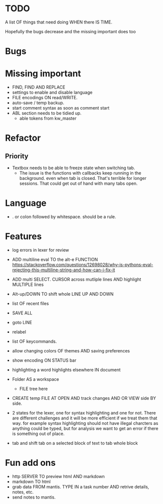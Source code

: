 # TODO

A list OF things that need doing WHEN there IS TIME. 

Hopefully the bugs decrease and the missing important does too


# Bugs


# Missing important
- FIND, FIND AND REPLACE
- settings to enable and disable language
- FILE encodings ON read/WRITE. 
- auto-save / temp backup.
- start comment syntax as soon as comment start
- ABL section needs to be tidied up.
  - able tokens from kw_master 


# Refactor
## Priority

- Textbox needs to be able to freeze state when switching tab. 
  - The issue is the functions with callbacks keep running in the background. even when tab is closed. That's terrible for longer sessions. That could get out of hand with many tabs open. 


# Language
- . or colon followed by whitespace. should be a rule.


# Features
- log errors in lexer for review

- ADD multiline eval TO the alt-e FUNCTION https://stackoverflow.com/questions/12698028/why-is-pythons-eval-rejecting-this-multiline-string-and-how-can-i-fix-it
  
- ADD multi SELECT. CURSOR across mutliple lines AND highlight MULTIPLE lines
- Alt-up/DOWN TO shift whole LINE UP AND DOWN
- list OF recent files
- SAVE ALL
- goto LINE
- relabel 
- list OF keycommands. 
- allow changing colors OF themes AND saving preferences
- show encoding ON STATUS bar
- highlighting a word highlights elsewhere IN document
- Folder AS a workspace
    - FILE tree here
- CREATE temp FILE AT OPEN AND track changes AND OR VIEW side BY side. 
- 2 states for the lexer, one for syntax highlighting and one for not. There are different challenges and it will be more efficient if we treat them that way. for example syntax highlighting should not have illegal charcters as anything could be typed, but for analysis we want to get an error if there is something out of place.
- tab and shift tab on a selected block of text to tab whole block 

# Fun add ons
- http SERVER TO preview html AND markdown
- markdown TO html
- grab data FROM mantis. TYPE IN a task number AND retrive details, notes, etc. 
- send notes to mantis. 








